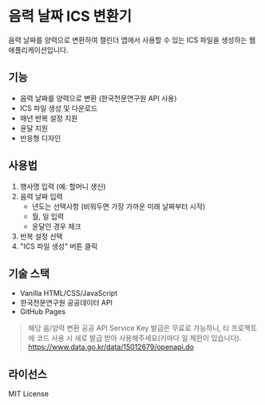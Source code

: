 # 음력 날짜 ICS 변환기

음력 날짜를 양력으로 변환하여 캘린더 앱에서 사용할 수 있는 ICS 파일을 생성하는 웹 애플리케이션입니다.

## 기능

- 음력 날짜를 양력으로 변환 (한국천문연구원 API 사용)
- ICS 파일 생성 및 다운로드
- 매년 반복 설정 지원
- 윤달 지원
- 반응형 디자인

## 사용법

1. 행사명 입력 (예: 할머니 생신)
2. 음력 날짜 입력
   - 년도는 선택사항 (비워두면 가장 가까운 미래 날짜부터 시작)
   - 월, 일 입력
   - 윤달인 경우 체크
3. 반복 설정 선택
4. "ICS 파일 생성" 버튼 클릭

## 기술 스택

- Vanilla HTML/CSS/JavaScript
- 한국천문연구원 공공데이터 API
- GitHub Pages

> 해당 음/양력 변환 공공 API Service Key 발급은 무료로 가능하니, 타 프로젝트에 코드 사용 시 새로 발급 받아 사용해주세요(키마다 일 제한이 있습니다).
> https://www.data.go.kr/data/15012679/openapi.do

## 라이선스

MIT License